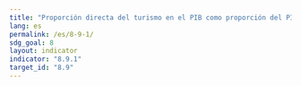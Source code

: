 ```yaml
---
title: "Proporción directa del turismo en el PIB como proporción del PIB total y en la tasa de crecimiento"
lang: es
permalink: /es/8-9-1/
sdg_goal: 8
layout: indicator
indicator: "8.9.1"
target_id: "8.9"
---
```


